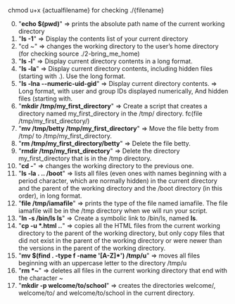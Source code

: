chmod u+x {actualfilename} for checking ./{filename}

0) "**echo $(pwd)**" => prints the absolute path name of the current working directory
1) "**ls -1**" => Display the contents list of your current directory
2) "cd ~" => changes the working directory to the user’s home directory (for checking source ./2-bring_me_home)
3) "**ls -l**" => Display current directory contents in a long format.
4) "**ls -la**" => Display current directory contents, including hidden files (starting with .). Use the long format.
5) "**ls -lna --numeric-uid-gid**" => Display current directory contents. => Long format, with user and group IDs displayed numerically, And hidden files (starting with. 
6) "**mkdir /tmp/my_first_directory**" => Create a script that creates a directory named my_first_directory in the /tmp/ directory. fc(file /tmp/my_first_directory/)
7) "**mv /tmp/betty /tmp/my_first_directory**" => Move the file betty from /tmp/ to /tmp/my_first_directory.
8) "**rm /tmp/my_first_directory/betty**" => Delete the file betty.
9) "**rmdir /tmp/my_first_directory**" => Delete the directory my_first_directory that is in the /tmp directory.
10) "**cd -**" =>  changes the working directory to the previous one.
11) "**ls -la . .. /boot**" =>  lists all files (even ones with names beginning with a period character, which are normally hidden) in the current directory and the parent of the working directory and the /boot directory (in this order), in long format.
12) "**file /tmp/iamafile**" => prints the type of the file named iamafile. The file iamafile will be in the /tmp directory when we will run your script.
13) "**ln -s /bin/ls __ls__**" => Create a symbolic link to /bin/ls, named __ls__.
14) "**cp -u *.html ..**" =>  copies all the HTML files from the current working directory to the parent of the working directory, but only copy files that did not exist in the parent of the working directory or were newer than the versions in the parent of the working directory.
15) "**mv $(find . -type f -name '[A-Z]*') /tmp/u**" => moves all files beginning with an uppercase letter to the directory /tmp/u
16) "**rm *~**" => deletes all files in the current working directory that end with the character ~
17) "**mkdir -p welcome/to/school**" => creates the directories welcome/, welcome/to/ and welcome/to/school in the current directory. 
